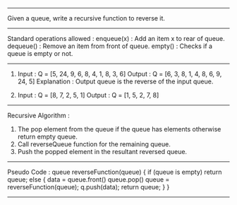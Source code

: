 ----------------------------------------------------------------------------------------

Given a queue, write a recursive function to reverse it. 

----------------------------------------------------------------------------------------

Standard operations allowed : 
enqueue(x) : Add an item x to rear of queue. 
dequeue() : Remove an item from front of queue. 
empty() : Checks if a queue is empty or not.

----------------------------------------------------------------------------------------

1. Input : Q = [5, 24, 9, 6, 8, 4, 1, 8, 3, 6]
Output : Q = [6, 3, 8, 1, 4, 8, 6, 9, 24, 5]
Explanation : Output queue is the reverse of the input queue.

2. Input : Q = [8, 7, 2, 5, 1]
Output : Q = [1, 5, 2, 7, 8]

----------------------------------------------------------------------------------------

Recursive Algorithm : 
1. The pop element from the queue if the queue has elements otherwise return empty queue.
2. Call reverseQueue function for the remaining queue.
3. Push the popped element in the resultant reversed queue.

----------------------------------------------------------------------------------------

Pseudo Code : 
queue reverseFunction(queue)
{
    if (queue is empty)
       return queue;
    else {
       data = queue.front()
       queue.pop()
       queue = reverseFunction(queue);
       q.push(data);
       return queue;
    }
}

----------------------------------------------------------------------------------------